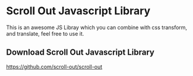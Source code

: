 # Scroll Out Javascript Library
This is an awesome JS Libray which you can combine with css transform, and translate, feel free to use it.

## Download Scroll Out Javascript Library
https://github.com/scroll-out/scroll-out